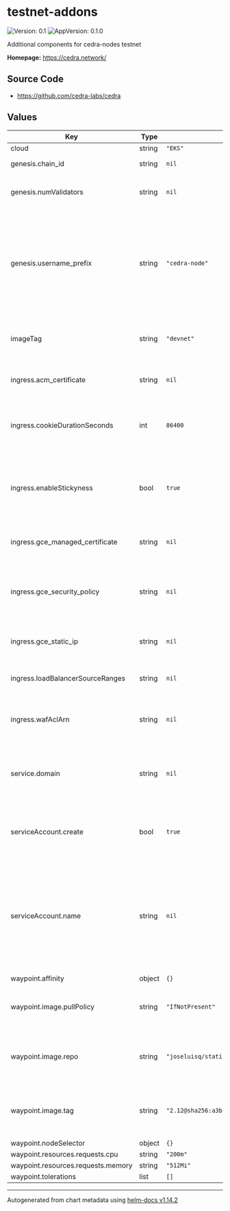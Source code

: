 # testnet-addons

![Version: 0.1](https://img.shields.io/badge/Version-0.1-informational?style=flat-square) ![AppVersion: 0.1.0](https://img.shields.io/badge/AppVersion-0.1.0-informational?style=flat-square)

Additional components for cedra-nodes testnet

**Homepage:** <https://cedra.network/>

## Source Code

* <https://github.com/cedra-labs/cedra>

## Values

| Key | Type | Default | Description |
|-----|------|---------|-------------|
| cloud | string | `"EKS"` |  |
| genesis.chain_id | string | `nil` | Cedra Chain ID |
| genesis.numValidators | string | `nil` | Number of validators deployed in this testnet |
| genesis.username_prefix | string | `"cedra-node"` | Validator username prefix, used to get genesis secrets. This should be the fullname for the cedra-node helm release |
| imageTag | string | `"devnet"` | Default image tag to use for all cedra images |
| ingress.acm_certificate | string | `nil` | The ACM certificate to install on the ingress |
| ingress.cookieDurationSeconds | int | `86400` | If stickiness is enabled, how long the session cookie should last |
| ingress.enableStickyness | bool | `true` | Whether to enable session stickiness on the underlying load balancer |
| ingress.gce_managed_certificate | string | `nil` | The GCE certificate to install on the ingress |
| ingress.gce_security_policy | string | `nil` | Security policy to apply to the backend services behind the ingress |
| ingress.gce_static_ip | string | `nil` | The GCE static IP to install on the ingress |
| ingress.loadBalancerSourceRanges | string | `nil` | List of CIDRs to accept traffic from |
| ingress.wafAclArn | string | `nil` | The ARN of the WAF ACL to install on the ingress |
| service.domain | string | `nil` | If set, the base domain name to use for External DNS |
| serviceAccount.create | bool | `true` | Specifies whether a service account should be created |
| serviceAccount.name | string | `nil` | The name of the service account to use. If not set and create is true, a name is generated using the fullname template |
| waypoint.affinity | object | `{}` |  |
| waypoint.image.pullPolicy | string | `"IfNotPresent"` | Image pull policy to use for waypoint image |
| waypoint.image.repo | string | `"joseluisq/static-web-server"` | Image repo to use for serving waypoint and genesis |
| waypoint.image.tag | string | `"2.12@sha256:a3b147754be4c38ce96189c4dbaa708c36f39dfcc043c470812c33dd53fea7d0"` | Image tag to use for serving waypoint and genesis |
| waypoint.nodeSelector | object | `{}` |  |
| waypoint.resources.requests.cpu | string | `"200m"` |  |
| waypoint.resources.requests.memory | string | `"512Mi"` |  |
| waypoint.tolerations | list | `[]` |  |

----------------------------------------------
Autogenerated from chart metadata using [helm-docs v1.14.2](https://github.com/norwoodj/helm-docs/releases/v1.14.2)
